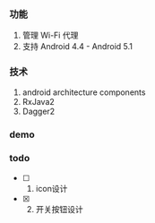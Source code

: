 ### 功能

1. 管理 Wi-Fi 代理
2. 支持 Android 4.4 - Android 5.1

### 技术

1. android architecture components
2. RxJava2
3. Dagger2

### demo


### todo

* [ ] 1. icon设计
* [x] 2. 开关按钮设计


